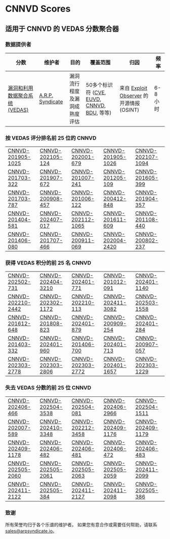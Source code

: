 
# CNNVD Scores
## 适用于 CNNVD 的 VEDAS 分数聚合器

### 数据提供者
| 分数 | 维护者 | 目的 | 覆盖范围 | 归因 | 频率 |
| ----- | ---------- | ------- | -------- | ----------- | --------- |
| [漏洞和利用数据聚合系统 (VEDAS)](https://vedas.arpsyndicate.io) | [A.R.P. Syndicate](https://www.arpsyndicate.io) | 漏洞流行程度及漏洞成熟度评估 | 50多个标识符 ([CVE](https://github.com/ARPSyndicate/cve-scores), [EUVD](https://github.com/ARPSyndicate/euvd-scores), [CNNVD](https://github.com/ARPSyndicate/cnnvd-scores), [BDU](https://github.com/ARPSyndicate/bdu-scores), 等等) | 来自 [Exploit Observer](https://www.exploit.observer) 的开源情报 (OSINT) | 6-8小时 |



<h3>按 VEDAS 评分排名前 25 位的 CNNVD</h3>

<table>
  <tr>
    <td><a href='https://vedas.arpsyndicate.io/?vuln=CNNVD-201905-1025'>CNNVD-201905-1025</a></td>
    <td><a href='https://vedas.arpsyndicate.io/?vuln=CNNVD-202105-124'>CNNVD-202105-124</a></td>
    <td><a href='https://vedas.arpsyndicate.io/?vuln=CNNVD-202001-679'>CNNVD-202001-679</a></td>
    <td><a href='https://vedas.arpsyndicate.io/?vuln=CNNVD-201905-1026'>CNNVD-201905-1026</a></td>
    <td><a href='https://vedas.arpsyndicate.io/?vuln=CNNVD-202107-1094'>CNNVD-202107-1094</a></td>
  </tr>
  <tr>
    <td><a href='https://vedas.arpsyndicate.io/?vuln=CNNVD-201703-322'>CNNVD-201703-322</a></td>
    <td><a href='https://vedas.arpsyndicate.io/?vuln=CNNVD-201907-672'>CNNVD-201907-672</a></td>
    <td><a href='https://vedas.arpsyndicate.io/?vuln=CNNVD-201007-241'>CNNVD-201007-241</a></td>
    <td><a href='https://vedas.arpsyndicate.io/?vuln=CNNVD-201205-109'>CNNVD-201205-109</a></td>
    <td><a href='https://vedas.arpsyndicate.io/?vuln=CNNVD-201605-399'>CNNVD-201605-399</a></td>
  </tr>
  <tr>
    <td><a href='https://vedas.arpsyndicate.io/?vuln=CNNVD-201703-787'>CNNVD-201703-787</a></td>
    <td><a href='https://vedas.arpsyndicate.io/?vuln=CNNVD-200908-457'>CNNVD-200908-457</a></td>
    <td><a href='https://vedas.arpsyndicate.io/?vuln=CNNVD-201006-122'>CNNVD-201006-122</a></td>
    <td><a href='https://vedas.arpsyndicate.io/?vuln=CNNVD-200412-848'>CNNVD-200412-848</a></td>
    <td><a href='https://vedas.arpsyndicate.io/?vuln=CNNVD-201904-357'>CNNVD-201904-357</a></td>
  </tr>
  <tr>
    <td><a href='https://vedas.arpsyndicate.io/?vuln=CNNVD-201404-581'>CNNVD-201404-581</a></td>
    <td><a href='https://vedas.arpsyndicate.io/?vuln=CNNVD-202407-017'>CNNVD-202407-017</a></td>
    <td><a href='https://vedas.arpsyndicate.io/?vuln=CNNVD-202112-1065'>CNNVD-202112-1065</a></td>
    <td><a href='https://vedas.arpsyndicate.io/?vuln=CNNVD-201611-609'>CNNVD-201611-609</a></td>
    <td><a href='https://vedas.arpsyndicate.io/?vuln=CNNVD-201108-440'>CNNVD-201108-440</a></td>
  </tr>
  <tr>
    <td><a href='https://vedas.arpsyndicate.io/?vuln=CNNVD-201406-080'>CNNVD-201406-080</a></td>
    <td><a href='https://vedas.arpsyndicate.io/?vuln=CNNVD-201707-466'>CNNVD-201707-466</a></td>
    <td><a href='https://vedas.arpsyndicate.io/?vuln=CNNVD-200911-069'>CNNVD-200911-069</a></td>
    <td><a href='https://vedas.arpsyndicate.io/?vuln=CNNVD-202004-2420'>CNNVD-202004-2420</a></td>
    <td><a href='https://vedas.arpsyndicate.io/?vuln=CNNVD-200802-237'>CNNVD-200802-237</a></td>
  </tr>
</table>


<h3>获得 VEDAS 积分的前 25 名 CNNVD</h3>

<table>
  <tr>
    <td><a href='https://vedas.arpsyndicate.io/?vuln=CNNVD-202502-731'>CNNVD-202502-731</a></td>
    <td><a href='https://vedas.arpsyndicate.io/?vuln=CNNVD-202404-3210'>CNNVD-202404-3210</a></td>
    <td><a href='https://vedas.arpsyndicate.io/?vuln=CNNVD-202401-771'>CNNVD-202401-771</a></td>
    <td><a href='https://vedas.arpsyndicate.io/?vuln=CNNVD-201012-091'>CNNVD-201012-091</a></td>
    <td><a href='https://vedas.arpsyndicate.io/?vuln=CNNVD-202401-1140'>CNNVD-202401-1140</a></td>
  </tr>
  <tr>
    <td><a href='https://vedas.arpsyndicate.io/?vuln=CNNVD-202210-2442'>CNNVD-202210-2442</a></td>
    <td><a href='https://vedas.arpsyndicate.io/?vuln=CNNVD-202302-1172'>CNNVD-202302-1172</a></td>
    <td><a href='https://vedas.arpsyndicate.io/?vuln=CNNVD-202210-113'>CNNVD-202210-113</a></td>
    <td><a href='https://vedas.arpsyndicate.io/?vuln=CNNVD-202411-3082'>CNNVD-202411-3082</a></td>
    <td><a href='https://vedas.arpsyndicate.io/?vuln=CNNVD-202503-1558'>CNNVD-202503-1558</a></td>
  </tr>
  <tr>
    <td><a href='https://vedas.arpsyndicate.io/?vuln=CNNVD-201612-648'>CNNVD-201612-648</a></td>
    <td><a href='https://vedas.arpsyndicate.io/?vuln=CNNVD-201808-823'>CNNVD-201808-823</a></td>
    <td><a href='https://vedas.arpsyndicate.io/?vuln=CNNVD-202401-879'>CNNVD-202401-879</a></td>
    <td><a href='https://vedas.arpsyndicate.io/?vuln=CNNVD-200909-254'>CNNVD-200909-254</a></td>
    <td><a href='https://vedas.arpsyndicate.io/?vuln=CNNVD-202401-284'>CNNVD-202401-284</a></td>
  </tr>
  <tr>
    <td><a href='https://vedas.arpsyndicate.io/?vuln=CNNVD-201403-332'>CNNVD-201403-332</a></td>
    <td><a href='https://vedas.arpsyndicate.io/?vuln=CNNVD-202401-960'>CNNVD-202401-960</a></td>
    <td><a href='https://vedas.arpsyndicate.io/?vuln=CNNVD-201406-700'>CNNVD-201406-700</a></td>
    <td><a href='https://vedas.arpsyndicate.io/?vuln=CNNVD-202401-713'>CNNVD-202401-713</a></td>
    <td><a href='https://vedas.arpsyndicate.io/?vuln=CNNVD-200907-057'>CNNVD-200907-057</a></td>
  </tr>
  <tr>
    <td><a href='https://vedas.arpsyndicate.io/?vuln=CNNVD-202303-2778'>CNNVD-202303-2778</a></td>
    <td><a href='https://vedas.arpsyndicate.io/?vuln=CNNVD-202303-2806'>CNNVD-202303-2806</a></td>
    <td><a href='https://vedas.arpsyndicate.io/?vuln=CNNVD-202303-2772'>CNNVD-202303-2772</a></td>
    <td><a href='https://vedas.arpsyndicate.io/?vuln=CNNVD-202401-1657'>CNNVD-202401-1657</a></td>
    <td><a href='https://vedas.arpsyndicate.io/?vuln=CNNVD-202303-1229'>CNNVD-202303-1229</a></td>
  </tr>
</table>


<h3>失去 VEDAS 分数的前 25 位 CNNVD</h3>

<table>
  <tr>
    <td><a href='https://vedas.arpsyndicate.io/?vuln=CNNVD-202406-466'>CNNVD-202406-466</a></td>
    <td><a href='https://vedas.arpsyndicate.io/?vuln=CNNVD-202504-3538'>CNNVD-202504-3538</a></td>
    <td><a href='https://vedas.arpsyndicate.io/?vuln=CNNVD-202504-081'>CNNVD-202504-081</a></td>
    <td><a href='https://vedas.arpsyndicate.io/?vuln=CNNVD-202406-2966'>CNNVD-202406-2966</a></td>
    <td><a href='https://vedas.arpsyndicate.io/?vuln=CNNVD-202504-1511'>CNNVD-202504-1511</a></td>
  </tr>
  <tr>
    <td><a href='https://vedas.arpsyndicate.io/?vuln=CNNVD-202007-589'>CNNVD-202007-589</a></td>
    <td><a href='https://vedas.arpsyndicate.io/?vuln=CNNVD-202410-3348'>CNNVD-202410-3348</a></td>
    <td><a href='https://vedas.arpsyndicate.io/?vuln=CNNVD-202212-3458'>CNNVD-202212-3458</a></td>
    <td><a href='https://vedas.arpsyndicate.io/?vuln=CNNVD-202409-1176'>CNNVD-202409-1176</a></td>
    <td><a href='https://vedas.arpsyndicate.io/?vuln=CNNVD-202409-1179'>CNNVD-202409-1179</a></td>
  </tr>
  <tr>
    <td><a href='https://vedas.arpsyndicate.io/?vuln=CNNVD-202409-1178'>CNNVD-202409-1178</a></td>
    <td><a href='https://vedas.arpsyndicate.io/?vuln=CNNVD-202406-482'>CNNVD-202406-482</a></td>
    <td><a href='https://vedas.arpsyndicate.io/?vuln=CNNVD-202406-481'>CNNVD-202406-481</a></td>
    <td><a href='https://vedas.arpsyndicate.io/?vuln=CNNVD-202406-472'>CNNVD-202406-472</a></td>
    <td><a href='https://vedas.arpsyndicate.io/?vuln=CNNVD-202406-483'>CNNVD-202406-483</a></td>
  </tr>
  <tr>
    <td><a href='https://vedas.arpsyndicate.io/?vuln=CNNVD-202505-2060'>CNNVD-202505-2060</a></td>
    <td><a href='https://vedas.arpsyndicate.io/?vuln=CNNVD-202505-2061'>CNNVD-202505-2061</a></td>
    <td><a href='https://vedas.arpsyndicate.io/?vuln=CNNVD-202505-2063'>CNNVD-202505-2063</a></td>
    <td><a href='https://vedas.arpsyndicate.io/?vuln=CNNVD-202505-2059'>CNNVD-202505-2059</a></td>
    <td><a href='https://vedas.arpsyndicate.io/?vuln=CNNVD-202411-2099'>CNNVD-202411-2099</a></td>
  </tr>
  <tr>
    <td><a href='https://vedas.arpsyndicate.io/?vuln=CNNVD-202411-2122'>CNNVD-202411-2122</a></td>
    <td><a href='https://vedas.arpsyndicate.io/?vuln=CNNVD-202505-384'>CNNVD-202505-384</a></td>
    <td><a href='https://vedas.arpsyndicate.io/?vuln=CNNVD-202411-2127'>CNNVD-202411-2127</a></td>
    <td><a href='https://vedas.arpsyndicate.io/?vuln=CNNVD-202411-2098'>CNNVD-202411-2098</a></td>
    <td><a href='https://vedas.arpsyndicate.io/?vuln=CNNVD-202505-386'>CNNVD-202505-386</a></td>
  </tr>
</table>


### 致谢
所有荣誉均归于各个乐谱的维护者。
如果您有意合作或需要任何帮助，请联系 [sales@arpsyndicate.io](mailto:sales@arpsyndicate.io)。

